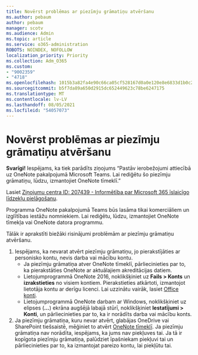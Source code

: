 ```yaml
---
title: Novērst problēmas ar piezīmju grāmatiņu atvēršanu
ms.author: pebaum
author: pebaum
manager: scotv
ms.audience: Admin
ms.topic: article
ms.service: o365-administration
ROBOTS: NOINDEX, NOFOLLOW
localization_priority: Priority
ms.collection: Adm_O365
ms.custom:
- "9002359"
- "4718"
ms.openlocfilehash: 1015b3a82fa4e90c66ca05cf528167d0a0e120e8e6833d1b0c21948f453436b8
ms.sourcegitcommit: b5f7da89a650d2915dc652449623c78be6247175
ms.translationtype: MT
ms.contentlocale: lv-LV
ms.lasthandoff: 08/05/2021
ms.locfileid: "54057073"
---
```

# <a name="fix-issues-with-opening-notebooks"></a>Novērst problēmas ar piezīmju grāmatiņu atvēršanu

**Svarīgi!** Iespējams, ka tiek parādīts ziņojums “Pastāv ierobežojumi attiecībā uz OneNote pakalpojumā Microsoft Teams. Lai rediģētu šo piezīmju grāmatiņu, lūdzu, izmantojiet OneNote tīmeklī.”

Lasiet [Ziņojumu centra ID: 207439 - Informētība par Microsoft 365 īslaicīgo līdzekļu pielāgošanu](https://admin.microsoft.com/Adminportal/Home?source=applauncher#MessageCenter?id=MC207439).

Programma OneNote pakalpojumā Teams būs lasāma tikai komerciāliem un izglītības iestāžu nomniekiem. Lai rediģētu, lūdzu, izmantojiet OneNote tīmekļa vai OneNote datora programmu.

Tālāk ir aprakstīti biežāki risinājumi problēmām ar piezīmju grāmatiņu atvēršanu.

1. Iespējams, ka nevarat atvērt piezīmju grāmatiņu, jo pierakstījāties ar personisko kontu, nevis darba vai mācību kontu.
    - Ja piezīmju grāmatiņa atver OneNote tīmeklī, pārliecinieties par to, ka pierakstāties OneNote ar aktuālajiem akreditācijas datiem.
    - Lietojumprogrammā OneNote 2016, noklikšķiniet uz **Fails > Konts** un **izrakstieties** no visiem kontiem. Pierakstieties atkārtoti, izmantojot lietotāja kontu ar derīgu licenci. Lai uzzinātu vairāk, lasiet [Office konti](https://support.office.com/article/accounts-in-office-628ea040-f265-49de-b986-be09c3ebf8a9). 
    - Lietojumprogrammā OneNote darbam ar Windows, noklikšķiniet uz elipses (**…**) ekrāna augšējā labajā stūrī, noklikšķiniet **Iestatījumi > Konti**, un pārliecinieties par to, ka ir norādīts darba vai mācību konts. 
2. Ja piezīmju grāmatiņa, kuru nevar atvērt, glabājas OneDrive vai SharePoint tiešsaistē, mēģiniet to atvērt [OneNote tīmeklī](https://onenote.com). Ja piezīmju grāmatiņa nav norādīta, iespējams, ka jums nav piekļuves tai. Ja tā ir kopīgota piezīmju grāmatiņa, palūdziet īpašniekam piekļuvi tai un pārliecinieties par to, ka izmantojat pareizo kontu, lai piekļūtu tai.
